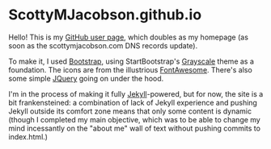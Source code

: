 ScottyMJacobson.github.io
=========================

Hello! This is my [GitHub user page](https://scottymjacobson.github.io), which doubles as my homepage (as soon as the scottymjacobson.com DNS records update). 

To make it, I used [Bootstrap](http://getbootstrap.com), using StartBootstrap's [Grayscale](http://startbootstrap.com/template-overviews/grayscale/) theme as a foundation. The icons are from the illustrious [FontAwesome](fontawesome.io). There's also some simple [JQuery](http://jquery.com) going on under the hood. 

I'm in the process of making it fully [Jekyll](http://jekyllrb.com)-powered, but for now, the site is a bit frankensteined: a combination of lack of Jekyll experience and pushing Jekyll outside its comfort zone means that only some content is dynamic (though I completed my main objective, which was to be able to change my mind incessantly on the "about me" wall of text without pushing commits to index.html.) 

